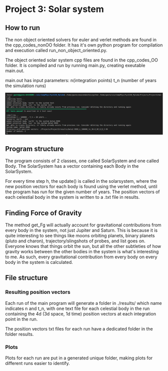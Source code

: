# Project 3: Solar system

## How to run

The non object oriented solvers for euler and verlet methods are found in the cpp_codes_nonOO folder. It has it's own python program for compilation and execution called run_non_object_oriented.py.

The object oriented solar system cpp files are found in the cpp_codes_OO folder. It is compiled and run by running main.py, creating exeutable main.out.

main.out has input parameters:
n(integration points)
t_n (number of years the simulation runs)

<img src="./Projects/Project3/screenshots/terminal_run.png">

## Program structure

The program consists of 2 classes, one called SolarSystem and one called Body. The SolarSystem has a vector containing each Body in the SolarSystem. 

For every time step h, the update() is called in the solarsystem, where the new position vectors for each body is found using the verlet method, until the program has run for the given number of years. The position vectors of each celestial body in the system is written to a .txt file in results.

## Finding Force of Gravity
The method get_Fg will actually account for gravitational contributions from every body in the system, not just Jupiter and Saturn. This is because it is quite interesting to see things like moons orbiting planets, binary planets (pluto and charon), trajectory/slingshots of probes, and list goes on. Everyone knows that things orbit the sun, but all the other subtleties of how gravity works between the other bodies in the system is what's interesting to me. As such, every gravitational contribution from every body on every body in the system is calculated.

## File structure
### Resulting position vectors
Each run of the main program will generate a folder in ./results/ which name indicates n and t_n, with one text file for each celestial body in the run containing the 4d (3d space, 1d time) position vectors at each integration point in the run. 

The position vectors txt files for each run have a dedicated folder in the folder results.

### Plots
Plots for each run are put in a generated unique folder, making plots for different runs easier to identify. 

